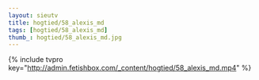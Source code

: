 ```yaml
--- 
layout: sieutv
title: hogtied/58_alexis_md
tags: [hogtied/58_alexis_md]
thumb_: hogtied/58_alexis_md.jpg
---
```

{% include tvpro key="http://admin.fetishbox.com/_content/hogtied/58_alexis_md.mp4" %} 
